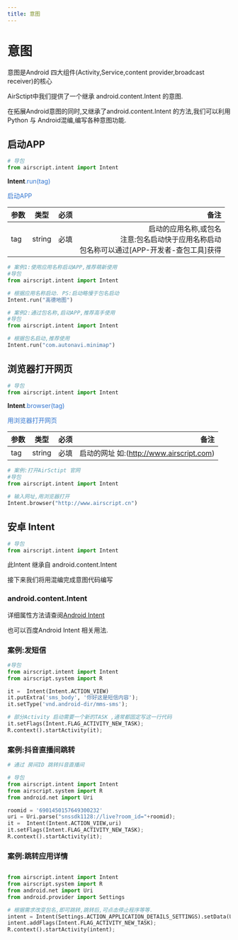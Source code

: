 ```yaml
---
title: 意图
---
```


# 意图

意图是Android 四大组件(Activity,Service,content provider,broadcast receiver)的核心

AirSctipt中我们提供了一个继承 android.content.Intent 的意图.

在拓展Android意图的同时,又继承了android.content.Intent 的方法,我们可以利用 Python 与 Android混编,编写各种意图功能.

## 启动APP

```python
# 导包
from airscript.intent import Intent 
```

<b>Intent</b><font color="#3376d0">.run(tag)</font>

<font color="#3376d0">启动APP</font>

<font color="#3376d0">

| 参数        | 类型           | 必须  | 备注|
| ------------- |:-------------:| -----:|----:|
| tag      | string | 必填 |启动的应用名称,或包名<br> 注意:包名启动快于应用名称启动<br>包名称可以通过[APP-开发者-查包工具]获得|

</font>

```python
# 案例1:使用应用名称启动APP,推荐萌新使用
#导包
from airscript.intent import Intent 

# 根据应用名称启动. PS:启动略慢于包名启动
Intent.run("高德地图")
```

```python
# 案例2:通过包名称,启动APP,推荐高手使用
#导包
from airscript.intent import Intent 

# 根据包名启动,推荐使用
Intent.run("com.autonavi.minimap")
```


## 浏览器打开网页

```python
# 导包
from airscript.intent import Intent 
```

<b>Intent</b><font color="#3376d0">.browser(tag)</font>

<font color="#3376d0">用浏览器打开网页</font>

<font color="#3376d0">

| 参数        | 类型           | 必须  | 备注|
| ------------- |:-------------:| -----:|----:|
| tag      | string | 必填 |启动的网址 如:(http://www.airscript.com)|

</font>

```python
# 案例:打开AirSctipt 官网
#导包
from airscript.intent import Intent 

# 输入网址,用浏览器打开
Intent.browser("http://www.airscript.cn")
```

## 安卓 Intent 

```python
# 导包
from airscript.intent import Intent 
```

此Intent 继承自 android.content.Intent

接下来我们将用混编完成意图代码编写

### android.content.Intent

详细属性方法请查阅[Android Intent](https://developer.android.google.cn/guide/components/intents-common?hl=zh_cn#java)

也可以百度Android Intent 相关用法.

### 案例:发短信

```python
#导包
from airscript.intent import Intent 
from airscript.system import R

it =  Intent(Intent.ACTION_VIEW) 
it.putExtra('sms_body', '你好这是短信内容');
it.setType('vnd.android-dir/mms-sms');

# 部分Activity 启动需要一个新的TASK ,通常都固定写这一行代码
it.setFlags(Intent.FLAG_ACTIVITY_NEW_TASK);
R.context().startActivity(it);


```

### 案例:抖音直播间跳转

```python
# 通过 房间ID 跳转抖音直播间

# 导包
from airscript.intent import Intent 
from airscript.system import R
from android.net import Uri

roomid = '6901450157649300232'
uri = Uri.parse("snssdk1128://live?room_id="+roomid);
it =  Intent(Intent.ACTION_VIEW,uri) 
it.setFlags(Intent.FLAG_ACTIVITY_NEW_TASK);
R.context().startActivity(it);

```

### 案例:跳转应用详情

```python

from airscript.intent import Intent 
from airscript.system import R
from android.net import Uri
from android.provider import Settings

# 根据需求改变包名,即可跳转,跳转后,可点击停止程序等等.
intent = Intent(Settings.ACTION_APPLICATION_DETAILS_SETTINGS).setData(Uri.fromParts("package", "com.aojoy.airscript", None))
intent.addFlags(Intent.FLAG_ACTIVITY_NEW_TASK);
R.context().startActivity(intent);

```